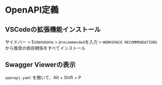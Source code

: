 # OpenAPI定義

## VSCodeの拡張機能インストール
サイドバー > Extensions > `@recommended`を入力 > `WORKSPACE RECOMMENDATIONS`から推奨の依存関係をすべてインストール

## Swagger Viewerの表示
`openapi.yaml` を開いて、Alt + Shift + P
